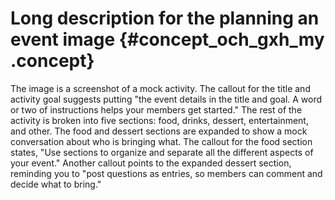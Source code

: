 # Long description for the planning an event image {#concept_och_gxh_my .concept}

The image is a screenshot of a mock activity. The callout for the title and activity goal suggests putting "the event details in the title and goal. A word or two of instructions helps your members get started." The rest of the activity is broken into five sections: food, drinks, dessert, entertainment, and other. The food and dessert sections are expanded to show a mock conversation about who is bringing what. The callout for the food section states, "Use sections to organize and separate all the different aspects of your event." Another callout points to the expanded dessert section, reminding you to "post questions as entries, so members can comment and decide what to bring."

